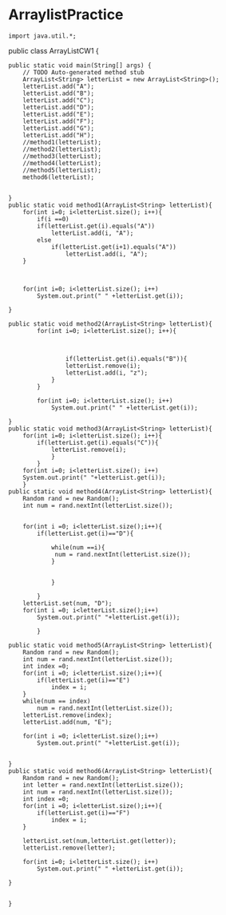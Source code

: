 # ArraylistPractice
	import java.util.*;
public class ArrayListCW1 {

	public static void main(String[] args) {
		// TODO Auto-generated method stub
		ArrayList<String> letterList = new ArrayList<String>();
		letterList.add("A");
		letterList.add("B");
		letterList.add("C");
		letterList.add("D");
		letterList.add("E");
		letterList.add("F");
		letterList.add("G");
		letterList.add("H");
		//method1(letterList);
		//method2(letterList);
		//method3(letterList);
		//method4(letterList);
		//method5(letterList);
		method6(letterList);
	

	}
	public static void method1(ArrayList<String> letterList){
		for(int i=0; i<letterList.size(); i++){
			if(i ==0)
			if(letterList.get(i).equals("A"))
				letterList.add(i, "A");
			else
				if(letterList.get(i+1).equals("A"))
					letterList.add(i, "A");
		}
		
		
		
		for(int i=0; i<letterList.size(); i++)
			System.out.print(" " +letterList.get(i));
	 
	}
	
	public static void method2(ArrayList<String> letterList){
			for(int i=0; i<letterList.size(); i++){
				
			
						
					if(letterList.get(i).equals("B")){
					letterList.remove(i);
					letterList.add(i, "z");
				}
			}
			
			for(int i=0; i<letterList.size(); i++)
				System.out.print(" " +letterList.get(i));
			
	}
	public static void method3(ArrayList<String> letterList){
		for(int i=0; i<letterList.size(); i++){
			if(letterList.get(i).equals("C")){
				letterList.remove(i);
				}
			}
		for(int i=0; i<letterList.size(); i++)
		System.out.print(" "+letterList.get(i));
		}
	public static void method4(ArrayList<String> letterList){
		Random rand = new Random();
		int num = rand.nextInt(letterList.size());
		
		
		for(int i =0; i<letterList.size();i++){
			if(letterList.get(i)=="D"){
				
				while(num ==i){
				 num = rand.nextInt(letterList.size());
				}

				
				}
			
			}
		letterList.set(num, "D");
		for(int i =0; i<letterList.size();i++)
			System.out.print(" "+letterList.get(i));
	
			}
	
	public static void method5(ArrayList<String> letterList){
		Random rand = new Random();
		int num = rand.nextInt(letterList.size());
		int index =0;
		for(int i =0; i<letterList.size();i++){
			if(letterList.get(i)=="E")
				index = i;
		}
		while(num == index)
			num = rand.nextInt(letterList.size());
		letterList.remove(index);
		letterList.add(num, "E");
		
		for(int i =0; i<letterList.size();i++)
			System.out.print(" "+letterList.get(i));
		
	
	}
	public static void method6(ArrayList<String> letterList){
		Random rand = new Random();
		int letter = rand.nextInt(letterList.size());
		int num = rand.nextInt(letterList.size());
		int index =0;
		for(int i =0; i<letterList.size();i++){
			if(letterList.get(i)=="F")
				index = i;
		}
	
		letterList.set(num,letterList.get(letter));
		letterList.remove(letter);
		
		for(int i=0; i<letterList.size(); i++)
			System.out.print(" " +letterList.get(i));
		
	}
	
	
	}
		
	


